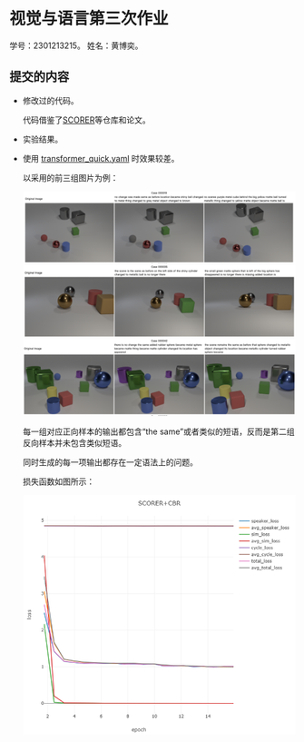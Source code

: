 # 视觉与语言第三次作业

学号：2301213215。
姓名：黄博奕。

## 提交的内容

- 修改过的代码。

  代码借鉴了[SCORER](https://github.com/tuyunbin/SCORER/)等仓库和论文。

- 实验结果。
- 使用 [transformer_quick.yaml](configs/dynamic/transformer_quick.yaml) 时效果较差。

  以采用的前三组图片为例：

  ![00019](./1.png)
  ![00035](./2.png)
  ![00042](./3.png)

  每一组对应正向样本的输出都包含“the same”或者类似的短语，反而是第二组反向样本并未包含类似短语。

  同时生成的每一项输出都存在一定语法上的问题。

  损失函数如图所示：

  ![Loss](./loss-quick.png)
